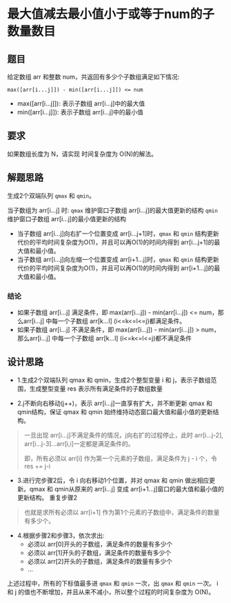 # 最大值减去最小值小于或等于num的子数量数目

## 题目

给定数组 arr 和整数 num，共返回有多少个子数组满足如下情况:

```
max([arr[i...j]]) - min([arr[i...j]]) <= num
```

* max([arr[i...j]]): 表示子数组 arr[i...j]中的最大值
* min([arr[i...j]]): 表示子数组 arr[i...j]中的最小值

## 要求

如果数组长度为 N，请实现 时间复杂度为 O(N)的解法。

## 解题思路
生成2个双端队列 `qmax` 和 `qmin`。

当子数组为 arr[i...j] 时:
`qmax` 维护窗口子数组 arr[i...j]的最大值更新的结构
`qmin` 维护窗口子数组 arr[i...j]的最小值更新的结构

* 当子数组 arr[i...j]向右扩一个位置变成 arr[i...j+1]时，`qmax` 和 `qmin` 结构更新代价的平均时间复杂度为O(1)，并且可以再O(1)的时间内得到 arr[i...j+1]的最大值和最小值。
* 当子数组 arr[i...j]向左缩一个位置变成 arr[i+1...j]时，`qmax` 和 `qmin` 结构更新代价的平均时间复杂度为O(1)，并且可以再O(1)的时间内得到 arr[i+1...j]的最大值和最小值。

### 结论
* 如果子数组 arr[i...j] 满足条件，即 max(arr[i...j]) - min(arr[i...j]) <= num，那么arr[i...j] 中每一个子数组 arr[k...l] (i<=k<=l<=j)都满足条件。
* 如果子数组 arr[i...j] 不满足条件，即 max(arr[i...j]) - min(arr[i...j]) > num，那么arr[i...j] 中每一个子数组 arr[k...l] (i<=k<=l<=j)都不满足条件


## 设计思路
* 1.生成2个双端队列 qmax 和 qmin，生成2个整型变量 i 和 j，表示子数组范围，生成整型变量 res 表示所有满足条件的子数组数量

* 2.j不断向右移动(j++)，表示 arr[i...j]一直享有扩大，并不断更新 qmax 和 qmin结构，保证 qmax 和 qmin 始终维持动态窗口最大值和最小值的更新结构。
> 一旦出现 arr[i...j]不满足条件的情况，j向右扩的过程停止，此时 arr[i...j-2], arr[i...j-3]...arr[i,i]一定都是满足条件的。
> 
> 即，所有必须以 arr[i] 作为第一个元素的子数组，满足条件为 j - i 个，令 res += j-i

* 3.进行完步骤2后，令 i 向右移动1个位置，并对 qmax 和 qmin 做出相应更新。qmax 和 qmin从原来的 arr[i...j] 变成 arr[i+1...j]窗口的最大值和最小值的更新结构。 重复步骤2
> 也就是求所有必须以 arr[i+1] 作为第1个元素的子数组中，满足条件的数量有多少个。
    
* 4.根据步骤2和步骤3，依次求出:
  * 必须以 arr[0]开头的子数组，满足条件的数量有多少个
  * 必须以 arr[1]开头的子数组，满足条件的数量有多少个
  * 必须以 arr[2]开头的子数组，满足条件的数量有多少个
  * ...
    

上述过程中，所有的下标值最多进 `qmax` 和 `qmin` 一次，出 `qmax` 和 `qmin` 一次。 i 和 j 的值也不断增加，并且从来不减小，所以整个过程的时间复杂度为 O(N)。
